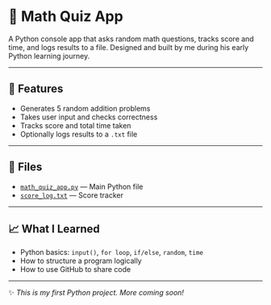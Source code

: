 # 🧮 Math Quiz App

A Python console app that asks random math questions, tracks score and time, and logs results to a file. Designed and built by me during his early Python learning journey.

---

## 🚀 Features

- Generates 5 random addition problems  
- Takes user input and checks correctness  
- Tracks score and total time taken  
- Optionally logs results to a `.txt` file

---

## 📁 Files

- [`math_quiz_app.py`](./math_quiz_app.py) — Main Python file  
- [`score_log.txt`](./score_log.txt) — Score tracker

---

## 📈 What I Learned

- Python basics: `input()`, `for loop`, `if/else`, `random`, `time`
- How to structure a program logically
- How to use GitHub to share code

---

✨ _This is my first Python project. More coming soon!_
